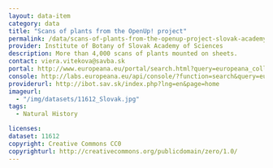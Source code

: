 ```yaml
---
layout: data-item
category: data
title: "Scans of plants from the OpenUp! project"
permalink: /data/scans-of-plants-from-the-openup-project-slovak-academy-of-sciences
provider: Institute of Botany of Slovak Academy of Sciences
description: More than 4,000 scans of plants mounted on sheets.
contact: viera.vitekova@savba.sk
portal: http://www.europeana.eu/portal/search.html?query=europeana_collectionName%3A11612*&rows=12
console: http://labs.europeana.eu/api/console/?function=search&query=europeana_collectionName%3A11612*&rows=12
providerurl: http://ibot.sav.sk/index.php?lng=en&page=home
imageurl:
  - "/img/datasets/11612_Slovak.jpg"
tags:
  - Natural History

licenses:
dataset: 11612
copyright: Creative Commons CC0
copyrighturl: http://creativecommons.org/publicdomain/zero/1.0/
---
```

